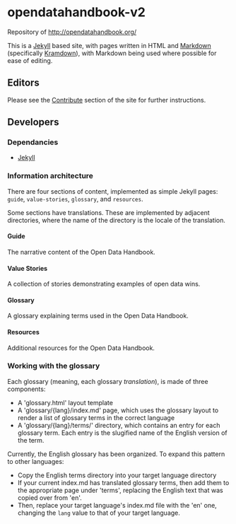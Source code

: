 # opendatahandbook-v2

Repository of http://opendatahandbook.org/

This is a [Jekyll](http://jekyllrb.com/) based site, with pages written in HTML and [Markdown](http://daringfireball.net/projects/markdown/syntax) (specifically [Kramdown](http://kramdown.gettalong.org/syntax.html)), with Markdown being used where possible for ease of editing.

## Editors

Please see the [Contribute](http://opendatahandbook.org/contribute/) section of the site for further instructions.

## Developers

### Dependancies

* [Jekyll](http://jekyllrb.com/)

### Information architecture

There are four sections of content, implemented as simple Jekyll pages: `guide`, `value-stories`, `glossary`, and `resources`.

Some sections have translations. These are implemented by adjacent directories, where the name of the directory is the locale of the translation.

#### Guide

The narrative content of the Open Data Handbook.

#### Value Stories

A collection of stories demonstrating examples of open data wins.

#### Glossary

A glossary explaining terms used in the Open Data Handbook.

#### Resources

Additional resources for the Open Data Handbook.

### Working with the glossary

Each glossary (meaning, each glossary *translation*), is made of three components:

* A 'glossary.html' layout template
* A 'glossary/{lang}/index.md' page, which uses the glossary layout to render a list of glossary terms in the correct language
* A 'glossary/{lang}/terms/' directory, which contains an entry for each glossary term. Each entry is the slugified name of the English version of the term.

Currently, the English glossary has been organized. To expand this pattern to other languages:

* Copy the English terms directory into your target language directory
* If your current index.md has translated glossary terms, then add them to the appropriate page under 'terms', replacing the English text that was copied over from 'en'.
* Then, replace your target language's index.md file with the 'en' one, changing the `lang` value to that of your target language.
